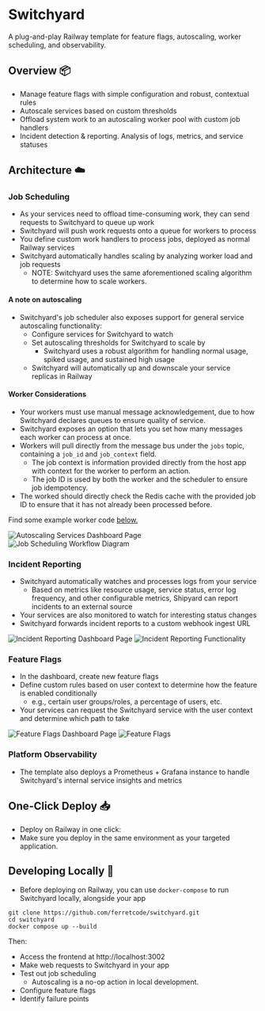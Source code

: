 # Switchyard

A plug-and-play Railway template for feature flags, autoscaling, worker scheduling, and observability.

## Overview 📦

-   Manage feature flags with simple configuration and robust, contextual rules
-   Autoscale services based on custom thresholds
-   Offload system work to an autoscaling worker pool with custom job handlers
-   Incident detection & reporting. Analysis of logs, metrics, and service statuses

## Architecture ☁️

### Job Scheduling

-   As your services need to offload time-consuming work, they can send requests to Switchyard to queue up work
-   Switchyard will push work requests onto a queue for workers to process
-   You define custom work handlers to process jobs, deployed as normal Railway services
-   Switchyard automatically handles scaling by analyzing worker load and job requests
    -   NOTE: Switchyard uses the same aforementioned scaling algorithm to determine how to scale workers.

#### A note on autoscaling

-   Switchyard's job scheduler also exposes support for general service autoscaling functionality:
    -   Configure services for Switchyard to watch
    -   Set autoscaling thresholds for Switchyard to scale by
        -   Switchyard uses a robust algorithm for handling normal usage, spiked usage, and sustained high usage
    -   Switchyard will automatically up and downscale your service replicas in Railway

#### Worker Considerations

-   Your workers must use manual message acknowledgement, due to how Switchyard declares queues to ensure quality of service.
-   Switchyard exposes an option that lets you set how many messages each worker can process at once.
-   Workers will pull directly from the message bus under the `jobs` topic, containing a `job_id` and `job_context` field.
    -   The job context is information provided directly from the host app with context for the worker to perform an action.
    -   The job ID is used by both the worker and the scheduler to ensure job idempotency.
-   The worked should directly check the Redis cache with the provided job ID to ensure that it has not already been processed before.

Find some example worker code [below.](./demo/worker/main.py)

![Autoscaling Services Dashboard Page](./images/autoscaling-dashboard.png "Autoscaling Dashboard")
![Job Scheduling Workflow Diagram](./images/job-scheduling.png "Job Scheduling Workflow")

### Incident Reporting

-   Switchyard automatically watches and processes logs from your service
    -   Based on metrics like resource usage, service status, error log frequency, and other configurable metrics, Shipyard can report incidents to an external source
-   Your services are also monitored to watch for interesting status changes
-   Switchyard forwards incident reports to a custom webhook ingest URL

![Incident Reporting Dashboard Page](./images/incident-reporting-dashboard.png "Incident Reporting Dashboard Page")
![Incident Reporting Functionality](./images/incident-reporting.png "Incident Reporting")

### Feature Flags

-   In the dashboard, create new feature flags
-   Define custom rules based on user context to determine how the feature is enabled conditionally
    -   e.g., certain user groups/roles, a percentage of users, etc.
-   Your services can request the Switchyard service with the user context and determine which path to take

![Feature Flags Dashboard Page](./images/feature-flags-dashboard.png "Feature Flags Dashboard Page")
![Feature Flags](./images/feature-flags.png "Feature Flags")

### Platform Observability

-   The template also deploys a Prometheus + Grafana instance to handle Switchyard's internal service insights and metrics

## One-Click Deploy 📥

-   Deploy on Railway in one click:
-   Make sure you deploy in the same environment as your targeted application.

## Developing Locally 🧪

-   Before deploying on Railway, you can use `docker-compose` to run Switchyard locally, alongside your app

```
git clone https://github.com/ferretcode/switchyard.git
cd switchyard
docker compose up --build
```

Then:

-   Access the frontend at http://localhost:3002
-   Make web requests to Switchyard in your app
-   Test out job scheduling
    -   Autoscaling is a no-op action in local development.
-   Configure feature flags
-   Identify failure points
